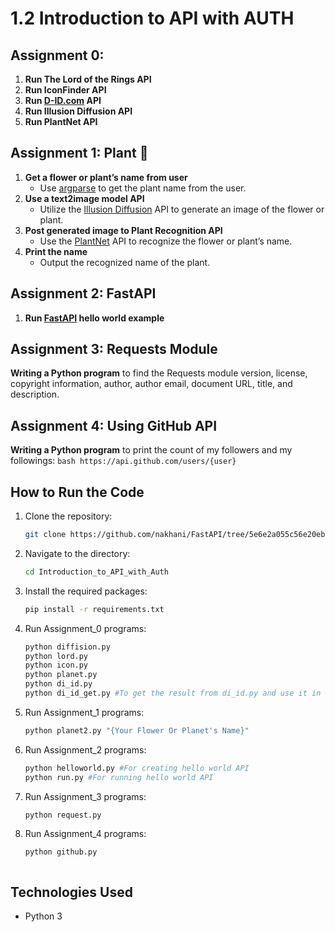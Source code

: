 # 1.2 Introduction to API with AUTH

## Assignment 0:

1. **Run The Lord of the Rings API**
2. **Run IconFinder API**
3. **Run [D-ID.com](http://D-ID.com) API** 
4. **Run Illusion Diffusion API** 
5. **Run PlantNet API**

## Assignment 1: Plant 🌿

1. **Get a flower or plant’s name from user**
    - Use [argparse](https://docs.python.org/3/library/argparse.html) to get the plant name from the user.
2. **Use a text2image model API**
    - Utilize the [Illusion Diffusion](https://fal.ai/models/illusion-diffusion/api) API to generate an image of the flower or plant.
3. **Post generated image to Plant Recognition API**
    - Use the [PlantNet](https://my.plantnet.org/doc/openapi) API to recognize the flower or plant’s name.
4. **Print the name**
    - Output the recognized name of the plant.


## Assignment 2: FastAPI

1. **Run [FastAPI](https://fastapi.tiangolo.com/) hello world example**

## Assignment 3: Requests Module

  **Writing a Python program** to find the Requests module version, license, copyright information, author, author email, document URL, title, and description.


## Assignment 4: Using GitHub API

  **Writing a Python program** to print the count of my followers and my followings:
    ```bash
    https://api.github.com/users/{user}
    ```


## How to Run the Code
1. Clone the repository:
   ```sh
   git clone https://github.com/nakhani/FastAPI/tree/5e6e2a055c56e20eb305fa4eaa502102b6ed1fc3/Introduction_to_API_with_Auth
   ```

2. Navigate to the directory:
   ```sh
   cd Introduction_to_API_with_Auth
   ```

3. Install the required packages:
   ```sh
   pip install -r requirements.txt
   ```

4. Run Assignment_0 programs:
   ```sh
   python diffision.py 
   python lord.py  
   python icon.py  
   python planet.py  
   python di_id.py  
   python di_id_get.py #To get the result from di_id.py and use it in di_id_get.py, ensure that di_id.py saves the resulting URL correctly, and then di_id_get.py reads and processes this URL to retrieve the result.
   ```
5. Run Assignment_1 programs:
   ```sh
   python planet2.py "{Your Flower Or Planet's Name}"

6. Run Assignment_2 programs:
   ```sh
   python helloworld.py #For creating hello world API
   python run.py #For running hello world API

7. Run Assignment_3 programs:
   ```sh
   python request.py 

8. Run Assignment_4 programs:
   ```sh
   python github.py 
   
   

## Technologies Used
- Python 3




